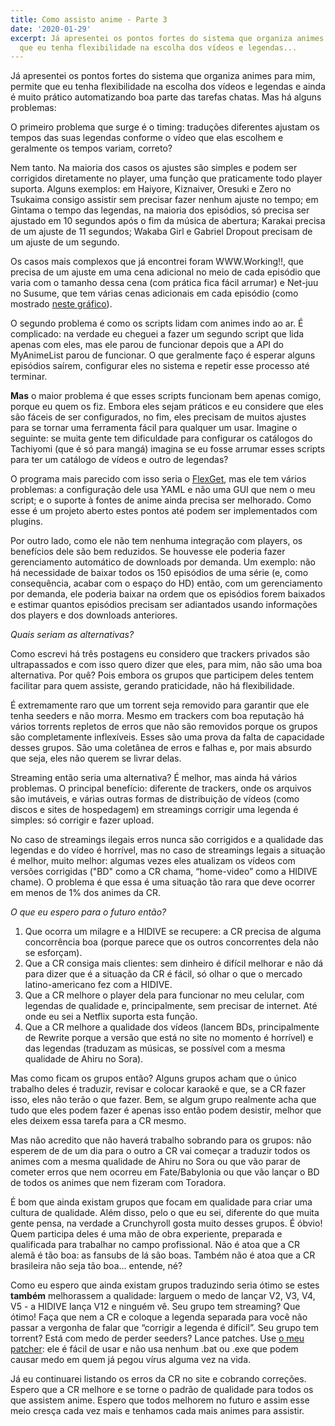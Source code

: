 ```yaml
---
title: Como assisto anime - Parte 3
date: '2020-01-29'
excerpt: Já apresentei os pontos fortes do sistema que organiza animes para mim, permite
  que eu tenha flexibilidade na escolha dos vídeos e legendas...
---
```




Já apresentei os pontos fortes do sistema que organiza animes para mim, permite que eu tenha flexibilidade na escolha dos vídeos e legendas e ainda é muito prático automatizando boa parte das tarefas chatas. Mas há alguns problemas:

O primeiro problema que surge é o timing: traduções diferentes ajustam os tempos das suas legendas conforme o vídeo que elas escolhem e geralmente os tempos variam, correto?

Nem tanto. Na maioria dos casos os ajustes são simples e podem ser corrigidos diretamente no player, uma função que praticamente todo player suporta. Alguns exemplos: em Haiyore, Kiznaiver, Oresuki e Zero no Tsukaima consigo assistir sem precisar fazer nenhum ajuste no tempo; em Gintama o tempo das legendas, na maioria dos episódios, só precisa ser ajustado em 10 segundos após o fim da música de abertura; Karakai precisa de um ajuste de 11 segundos; Wakaba Girl e Gabriel Dropout precisam de um ajuste de um segundo.

Os casos mais complexos que já encontrei foram WWW.Working!!, que precisa de um ajuste em uma cena adicional no meio de cada episódio que varia com o tamanho dessa cena (com prática fica fácil arrumar) e Net-juu no Susume, que tem várias cenas adicionais em cada episódio (como mostrado [neste gráfico](https://i.imgur.com/5Mfie48.png)).

O segundo problema é como os scripts lidam com animes indo ao ar. É complicado: na verdade eu cheguei a fazer um segundo script que lida apenas com eles, mas ele parou de funcionar depois que a API do MyAnimeList parou de funcionar. O que geralmente faço é esperar alguns episódios saírem, configurar eles no sistema e repetir esse processo até terminar.

**Mas** o maior problema é que esses scripts funcionam bem apenas comigo, porque eu quem os fiz. Embora eles sejam práticos e eu considere que eles são fáceis de ser configurados, no fim, eles precisam de muitos ajustes para se tornar uma ferramenta fácil para qualquer um usar. Imagine o seguinte: se muita gente tem dificuldade para configurar os catálogos do Tachiyomi (que é só para mangá) imagina se eu fosse arrumar esses scripts para ter um catálogo de vídeos e outro de legendas?

O programa mais parecido com isso seria o [FlexGet](https://flexget.com/), mas ele tem vários problemas: a configuração dele usa YAML e não uma GUI que nem o meu script; e o suporte à fontes de anime ainda precisa ser melhorado. Como esse é um projeto aberto estes pontos até podem ser implementados com plugins.

Por outro lado, como ele não tem nenhuma integração com players, os benefícios dele são bem reduzidos. Se houvesse ele poderia fazer gerenciamento automático de downloads por demanda. Um exemplo: não há necessidade de baixar todos os 150 episódios de uma série (e, como consequência, acabar com o espaço do HD) então, com um gerenciamento por demanda, ele poderia baixar na ordem que os episódios forem baixados e estimar quantos episódios precisam ser adiantados usando informações dos players e dos downloads anteriores.

*Quais seriam as alternativas?*

Como escrevi há três postagens eu considero que trackers privados são ultrapassados e com isso quero dizer que eles, para mim, não são uma boa alternativa. Por quê? Pois embora os grupos que participem deles tentem facilitar para quem assiste, gerando praticidade, não há flexibilidade.

É extremamente raro que um torrent seja removido para garantir que ele tenha seeders e não morra. Mesmo em trackers com boa reputação há vários torrents repletos de erros que não são removidos porque os grupos são completamente inflexíveis. Esses são uma prova da falta de capacidade desses grupos. São uma coletânea de erros e falhas e, por mais absurdo que seja, eles não querem se livrar delas.

Streaming então seria uma alternativa? É melhor, mas ainda há vários problemas. O principal benefício: diferente de trackers, onde os arquivos são imutáveis, e várias outras formas de distribuição de vídeos (como discos e sites de hospedagem) em streamings corrigir uma legenda é simples: só corrigir e fazer upload.

No caso de streamings ilegais erros nunca são corrigidos e a qualidade das legendas e do vídeo é horrível, mas no caso de streamings legais a situação é melhor, muito melhor: algumas vezes eles atualizam os vídeos com versões corrigidas ("BD" como a CR chama, “home-video” como a HIDIVE chame). O problema é que essa é uma situação tão rara que deve ocorrer em menos de 1% dos animes da CR.

*O que eu espero para o futuro então?*

1. Que ocorra um milagre e a HIDIVE se recupere: a CR precisa de alguma concorrência boa (porque parece que os outros concorrentes dela não se esforçam).
2. Que a CR consiga mais clientes: sem dinheiro é difícil melhorar e não dá para dizer que é a situação da CR é fácil, só olhar o que o mercado latino-americano fez com a HIDIVE.
3. Que a CR melhore o player dela para funcionar no meu celular, com legendas de qualidade e, principalmente, sem precisar de internet. Até onde eu sei a Netflix suporta esta função.
4. Que a CR melhore a qualidade dos vídeos (lancem BDs, principalmente de Rewrite porque a versão que está no site no momento é horrível) e das legendas (traduzam as músicas, se possível com a mesma qualidade de Ahiru no Sora).

Mas como ficam os grupos então? Alguns grupos acham que o único trabalho deles é traduzir, revisar e colocar karaokê e que, se a CR fazer isso, eles não terão o que fazer. Bem, se algum grupo realmente acha que tudo que eles podem fazer é apenas isso então podem desistir, melhor que eles deixem essa tarefa para a CR mesmo. 

Mas não acredito que não haverá trabalho sobrando para os grupos: não esperem de de um dia para o outro a CR vai começar a traduzir todos os animes com a mesma qualidade de Ahiru no Sora ou que vão parar de cometer erros que nem ocorreu em Fate/Babylonia ou que vão lançar o BD de todos os animes que nem fizeram com Toradora.

É bom que ainda existam grupos que focam em qualidade para criar uma cultura de qualidade. Além disso, pelo o que eu sei, diferente do que muita gente pensa, na verdade a Crunchyroll gosta muito desses grupos. É óbvio! Quem participa deles é uma mão de obra experiente, preparada e qualificada para trabalhar no campo profissional. Não é atoa que a CR alemã é tão boa: as fansubs de lá são boas. Também não é atoa que a CR brasileira não seja tão boa... entende, né?

Como eu espero que ainda existam grupos traduzindo seria ótimo se estes **também** melhorassem a qualidade: larguem o medo de lançar V2, V3, V4, V5 - a HIDIVE lança V12 e ninguém vê. Seu grupo tem streaming? Que ótimo! Faça que nem a CR e coloque a legenda separada para você não passar a vergonha de falar que “corrigir a legenda é difícil”. Seu grupo tem torrent? Está com medo de perder seeders? Lance patches. Use [o meu patcher](https://github.com/qgustavor/patcher): ele é fácil de usar e não usa nenhum .bat ou .exe que podem causar medo em quem já pegou vírus alguma vez na vida.

Já eu continuarei listando os erros da CR no site e cobrando correções. Espero que a CR melhore e se torne o padrão de qualidade para todos os que assistem anime. Espero que todos melhorem no futuro e assim esse meio cresça cada vez mais e tenhamos cada mais animes para assistir.